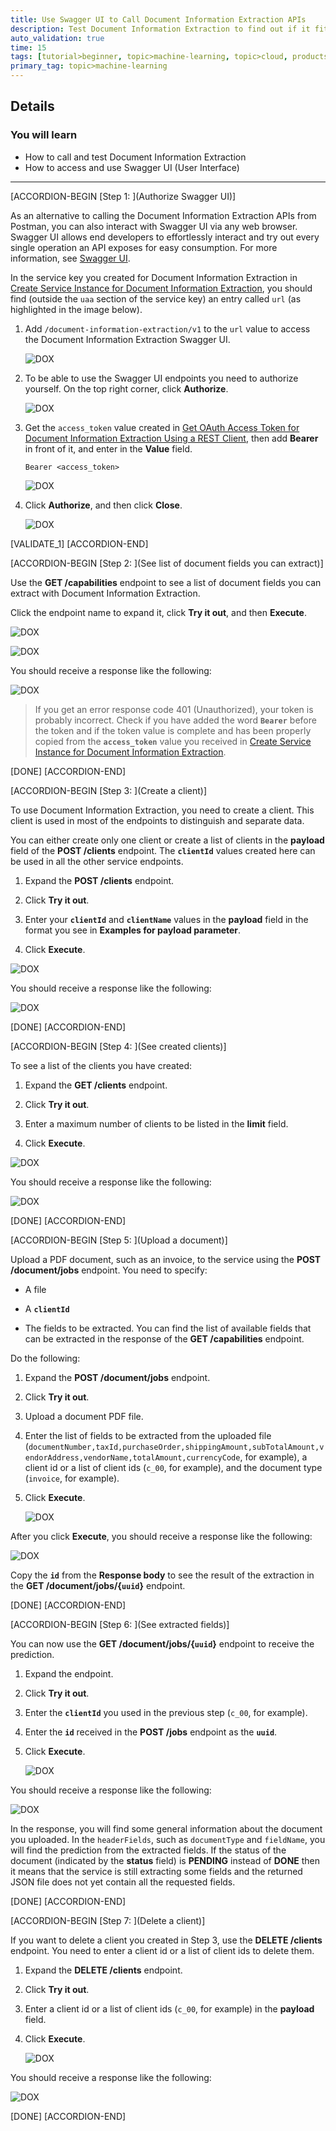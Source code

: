 ```yaml
---
title: Use Swagger UI to Call Document Information Extraction APIs
description: Test Document Information Extraction to find out if it fits your business needs.
auto_validation: true
time: 15
tags: [tutorial>beginner, topic>machine-learning, topic>cloud, products>sap-cloud-platform]
primary_tag: topic>machine-learning
---
```


## Details
### You will learn
  - How to call and test Document Information Extraction
  - How to access and use Swagger UI (User Interface)

---

[ACCORDION-BEGIN [Step 1: ](Authorize Swagger UI)]

As an alternative to calling the Document Information Extraction APIs from Postman, you can also interact with Swagger UI via any web browser. Swagger UI allows end developers to effortlessly interact and try out every single operation an API exposes for easy consumption. For more information, see [Swagger UI](https://swagger.io/tools/swagger-ui/).  

In the service key you created for Document Information Extraction in [Create Service Instance for Document Information Extraction](cp-aibus-dox-service-instance), you should find (outside the `uaa` section of the service key) an entry called `url` (as highlighted in the image below).

1. Add `/document-information-extraction/v1` to the `url` value to access the Document Information Extraction Swagger UI.

    ![DOX](png-files\service-key-url.png)

2. To be able to use the Swagger UI endpoints you need to authorize yourself. On the top right corner, click **Authorize**.

    ![DOX](png-files/swagger0.png)

3. Get the `access_token` value created in [Get OAuth Access Token for Document Information Extraction Using a REST Client](cp-aibus-dox-rest-oauth-token), then add **Bearer** in front of it, and enter in the **Value** field.

    ```
    Bearer <access_token>
    ```

    ![DOX](png-files/Authorize.png)

4. Click **Authorize**, and then click **Close**.

    ![DOX](png-files/Authorize2.png)

[VALIDATE_1]
[ACCORDION-END]


[ACCORDION-BEGIN [Step 2: ](See list of document fields you can extract)]

Use the **GET /capabilities** endpoint to see a list of document fields you can extract with Document Information Extraction.

Click the endpoint name to expand it, click **Try it out**, and then **Execute**.

![DOX](png-files/capabilities.png)

![DOX](png-files/capabilities2.png)

You should receive a response like the following:

![DOX](png-files\capabilitiesResponse.png)

>If you get an error response code 401 (Unauthorized), your token is probably incorrect. Check if you have added the word **`Bearer`** before the token and if the token value is complete and has been properly copied from the **`access_token`** value you received in [Create Service Instance for Document Information Extraction](cp-aibus-dox-service-instance).

[DONE]
[ACCORDION-END]


[ACCORDION-BEGIN [Step 3: ](Create a client)]

To use Document Information Extraction, you need to create a client. This client is used in most of the endpoints to distinguish and separate data.

You can either create only one client or create a list of clients in the **payload** field of the **POST /clients** endpoint. The **`clientId`** values created here can be used in all the other service endpoints.

1. Expand the **POST /clients** endpoint.

2. Click **Try it out**.

3. Enter your **`clientId`** and **`clientName`** values in the **payload** field in the format you see in **Examples for payload parameter**.

4. Click **Execute**.

![DOX](png-files/createClient.png)

You should receive a response like the following:

![DOX](png-files/createClientResponse.png)

[DONE]
[ACCORDION-END]


[ACCORDION-BEGIN [Step 4: ](See created clients)]

To see a list of the clients you have created:

1. Expand the **GET /clients** endpoint.

2. Click **Try it out**.

3. Enter a maximum number of clients to be listed in the **limit** field.

4. Click **Execute**.

![DOX](png-files/listClient.png)

You should receive a response like the following:

![DOX](png-files/listClientResponse.png)

[DONE]
[ACCORDION-END]

[ACCORDION-BEGIN [Step 5: ](Upload a document)]

Upload a PDF document, such as an invoice, to the service using the **POST /document/jobs** endpoint. You need to specify:

  - A file

  - A **`clientId`**

  - The fields to be extracted. You can find the list of available fields that can be extracted in the response of the **GET /capabilities** endpoint.

Do the following:

1. Expand the **POST /document/jobs** endpoint.

2. Click **Try it out**.

3. Upload a document PDF file.

4. Enter the list of fields to be extracted from the uploaded file (`documentNumber,taxId,purchaseOrder,shippingAmount,subTotalAmount,vendorAddress,vendorName,totalAmount,currencyCode`, for example), a client id or a list of client ids (`c_00`, for example), and the document type (`invoice`, for example).

5. Click **Execute**.

    ![DOX](png-files/testInvoice.png)

After you click **Execute**, you should receive a response like the following:

![DOX](png-files/testInvoiceResult.png)

Copy the **`id`** from the **Response body** to see the result of the extraction in the **GET /document/jobs/{`uuid`}** endpoint.

[DONE]
[ACCORDION-END]

[ACCORDION-BEGIN [Step 6: ](See extracted fields)]

You can now use the **GET /document/jobs/{`uuid`}** endpoint to receive the prediction.

1. Expand the endpoint.

2. Click **Try it out**.

3. Enter the **`clientId`** you used in the previous step (`c_00`, for example).

4. Enter the **`id`** received in the **POST /jobs** endpoint as the **`uuid`**.

5. Click **Execute**.

    ![DOX](png-files/getResults.png)

You should receive a response like the following:

![DOX](png-files/getResultsResponse.png)

In the response, you will find some general information about the document you uploaded. In the `headerFields`, such as `documentType` and `fieldName`, you will find the prediction from the extracted fields. If the status of the document (indicated by the **status** field) is **PENDING** instead of **DONE** then it means that the service is still extracting some fields and the returned JSON file does not yet contain all the requested fields.

[DONE]
[ACCORDION-END]

[ACCORDION-BEGIN [Step 7: ](Delete a client)]

If you want to delete a client you created in Step 3, use the **DELETE /clients** endpoint. You need to enter a client id or a list of client ids to delete them.

1. Expand the **DELETE /clients** endpoint.

2. Click **Try it out**.

3. Enter a client id or a list of client ids (`c_00`, for example) in the **payload** field.

4. Click **Execute**.

    ![DOX](png-files/deleteClient.png)

You should receive a response like the following:

![DOX](png-files/deleteClientResponse.png)

[DONE]
[ACCORDION-END]

